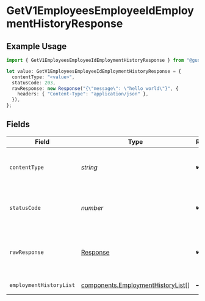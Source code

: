 # GetV1EmployeesEmployeeIdEmploymentHistoryResponse

## Example Usage

```typescript
import { GetV1EmployeesEmployeeIdEmploymentHistoryResponse } from "@gusto/embedded-api/models/operations/getv1employeesemployeeidemploymenthistory.js";

let value: GetV1EmployeesEmployeeIdEmploymentHistoryResponse = {
  contentType: "<value>",
  statusCode: 203,
  rawResponse: new Response("{\"message\": \"hello world\"}", {
    headers: { "Content-Type": "application/json" },
  }),
};
```

## Fields

| Field                                                                                  | Type                                                                                   | Required                                                                               | Description                                                                            |
| -------------------------------------------------------------------------------------- | -------------------------------------------------------------------------------------- | -------------------------------------------------------------------------------------- | -------------------------------------------------------------------------------------- |
| `contentType`                                                                          | *string*                                                                               | :heavy_check_mark:                                                                     | HTTP response content type for this operation                                          |
| `statusCode`                                                                           | *number*                                                                               | :heavy_check_mark:                                                                     | HTTP response status code for this operation                                           |
| `rawResponse`                                                                          | [Response](https://developer.mozilla.org/en-US/docs/Web/API/Response)                  | :heavy_check_mark:                                                                     | Raw HTTP response; suitable for custom response parsing                                |
| `employmentHistoryList`                                                                | [components.EmploymentHistoryList](../../models/components/employmenthistorylist.md)[] | :heavy_minus_sign:                                                                     | Example response                                                                       |